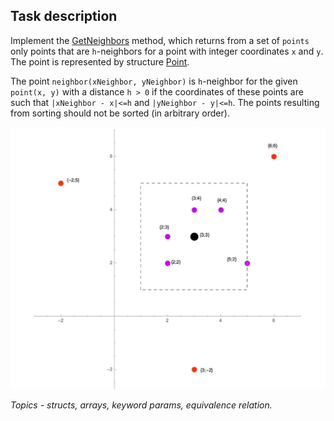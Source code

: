 ## Task description ##

Implement the [GetNeighbors](GetNeighbors/CartesianCoordinates.cs#L16) method, which returns from a set of `points` only points that are `h`-neighbors for a point with integer coordinates `x` and `y`. The point is represented by structure [Point](GetNeighbors/Point.cs#L8).

The point `neighbor(xNeighbor, yNeighbor)` is `h`-neighbor for the given `point(x, y)` with a distance `h > 0` if the coordinates of these points are such that `|xNeighbor - x|<=h` and `|yNeighbor - y|<=h`. The points resulting from sorting should not be sorted (in arbitrary order).      

![Scheme](ToGetNeighborsMethod.jpg)
      
*Topics - structs, arrays, keyword params, equivalence relation.*
